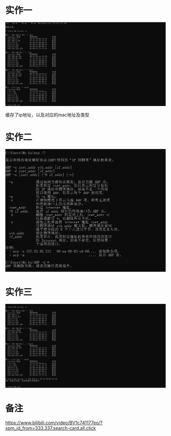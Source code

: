 # 实作一

![](./image/snipaste20221207_144010.jpg)

缓存了ip地址，以及对应的mac地址及类型

# 实作二

![](./image/snipaste20221207_144726.jpg)

# 实作三

![](./image/snipaste20221207_150444.jpg)

# 备注

https://www.bilibili.com/video/BV1c741177eo/?spm_id_from=333.337.search-card.all.click